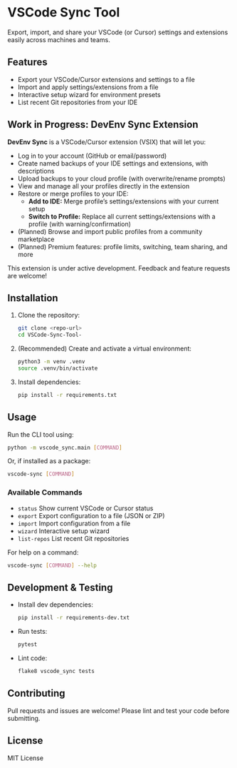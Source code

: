 # VSCode Sync Tool

Export, import, and share your VSCode (or Cursor) settings and extensions easily across machines and teams.

## Features

- Export your VSCode/Cursor extensions and settings to a file
- Import and apply settings/extensions from a file
- Interactive setup wizard for environment presets
- List recent Git repositories from your IDE

## Work in Progress: DevEnv Sync Extension

**DevEnv Sync** is a VSCode/Cursor extension (VSIX) that will let you:

- Log in to your account (GitHub or email/password)
- Create named backups of your IDE settings and extensions, with descriptions
- Upload backups to your cloud profile (with overwrite/rename prompts)
- View and manage all your profiles directly in the extension
- Restore or merge profiles to your IDE:
  - **Add to IDE:** Merge profile’s settings/extensions with your current setup
  - **Switch to Profile:** Replace all current settings/extensions with a profile (with warning/confirmation)
- (Planned) Browse and import public profiles from a community marketplace
- (Planned) Premium features: profile limits, switching, team sharing, and more

This extension is under active development. Feedback and feature requests are welcome!

## Installation

1. Clone the repository:
   ```bash
   git clone <repo-url>
   cd VSCode-Sync-Tool-
   ```
2. (Recommended) Create and activate a virtual environment:
   ```bash
   python3 -m venv .venv
   source .venv/bin/activate
   ```
3. Install dependencies:
   ```bash
   pip install -r requirements.txt
   ```

## Usage

Run the CLI tool using:

```bash
python -m vscode_sync.main [COMMAND]
```

Or, if installed as a package:

```bash
vscode-sync [COMMAND]
```

### Available Commands

- `status` Show current VSCode or Cursor status
- `export` Export configuration to a file (JSON or ZIP)
- `import` Import configuration from a file
- `wizard` Interactive setup wizard
- `list-repos` List recent Git repositories

For help on a command:

```bash
vscode-sync [COMMAND] --help
```

## Development & Testing

- Install dev dependencies:
  ```bash
  pip install -r requirements-dev.txt
  ```
- Run tests:
  ```bash
  pytest
  ```
- Lint code:
  ```bash
  flake8 vscode_sync tests
  ```

## Contributing

Pull requests and issues are welcome! Please lint and test your code before submitting.

## License

MIT License
